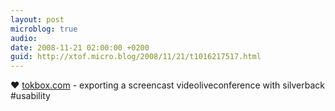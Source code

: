 ```yaml
---
layout: post
microblog: true
audio: 
date: 2008-11-21 02:00:00 +0200
guid: http://xtof.micro.blog/2008/11/21/t1016217517.html
---
```

♥ [tokbox.com](http://tokbox.com) - exporting a screencast videoliveconference with silverback #usability
